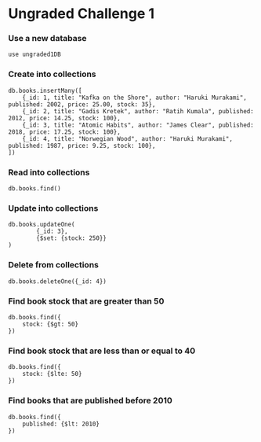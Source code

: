 # Ungraded Challenge 1

### Use a new database

```
use ungraded1DB
```

### Create into collections

```
db.books.insertMany([
    {_id: 1, title: "Kafka on the Shore", author: "Haruki Murakami", published: 2002, price: 25.00, stock: 35},
    {_id: 2, title: "Gadis Kretek", author: "Ratih Kumala", published: 2012, price: 14.25, stock: 100},
    {_id: 3, title: "Atomic Habits", author: "James Clear", published: 2018, price: 17.25, stock: 100},
    {_id: 4, title: "Norwegian Wood", author: "Haruki Murakami", published: 1987, price: 9.25, stock: 100},
])
```

### Read into collections

```
db.books.find()
```

### Update into collections

```
db.books.updateOne(
        {_id: 3},
        {$set: {stock: 250}}
)
```

### Delete from collections

```
db.books.deleteOne({_id: 4})
```

### Find book stock that are greater than 50

```
db.books.find({
    stock: {$gt: 50}
})
```

### Find book stock that are less than or equal to 40

```
db.books.find({
    stock: {$lte: 50}
})
```

### Find books that are published before 2010

```
db.books.find({
    published: {$lt: 2010}
})
```